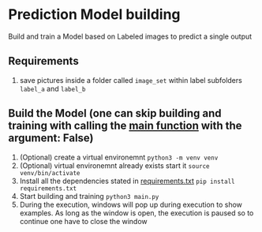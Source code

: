 # Prediction Model building

Build and train a Model based on Labeled images to predict a single output

## Requirements

1. save pictures inside a folder called `image_set` within label subfolders `label_a` and `label_b`

## Build the Model (one can skip building and training with calling the [main function](./main.py) with the argument: False)

1. (Optional) create a virtual environemnt `python3 -m venv venv`
2. (Optional) virtual environemnt already exists start it `source venv/bin/activate`
3. Install all the dependencies stated in [requirements.txt](./requirements.txt) `pip install requirements.txt`
4. Start building and training `python3 main.py`
5. During the execution, windows will pop up during execution to show examples. As long as the window is open, the
   execution is paused so to continue one have to close the window